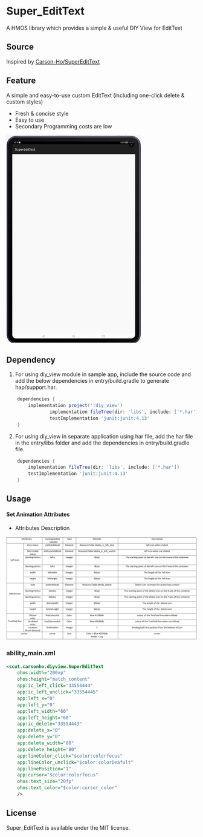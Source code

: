 # Super_EditText

A HMOS library which provides a simple & useful DIY View for EditText

## Source
Inspired by [Carson-Ho/SuperEditText](https://github.com/Carson-Ho/SuperEditText)

## Feature
A simple and easy-to-use custom EditText (including one-click delete & custom styles)
- Fresh & concise style
- Easy to use
- Secondary Programming costs are low

<img src="screenshots/SuperEditText.gif" width="356">

## Dependency
1. For using diy_view module in sample app, include the source code and add the below dependencies in entry/build.gradle to generate hap/support.har.
```groovy
	dependencies {
		implementation project(':diy_view')
                implementation fileTree(dir: 'libs', include: ['*.har'])
                testImplementation 'junit:junit:4.13'
	}
```
2. For using diy_view in separate application using har file, add the har file in the entry/libs folder and add the dependencies in entry/build.gradle file.
```groovy
	dependencies {
		implementation fileTree(dir: 'libs', include: ['*.har'])
		testImplementation 'junit:junit:4.13'
	}
```

## Usage

#### Set Animation Attributes
- Attributes Description

<img src="screenshots/Table.png">

### ability_main.xml
```xml
<scut.carsonho.diyview.SuperEditText
    ohos:width="200vp"
    ohos:height="match_content"
    app:ic_left_click="33554444" 
    app:ic_left_unclick="33554445" 
    app:left_x="0"
    app:left_y="0"
    app:left_width="60"
    app:left_height="60"
    app:ic_delete="33554443" 
    app:delete_x="0"
    app:delete_y="0"
    app:delete_width="80"
    app:delete_height="80"
    app:lineColor_click="$color:colorfocus" 
    app:lineColor_unclick="$color:colorDeafult" 
    app:linePosition="1"
    app:cursor="$color:colorfocus" 
    ohos:text_size="20fp"
    ohos:text_color="$color:cursor_color"
    />
```

## License
Super_EditText is available under the MIT license.
